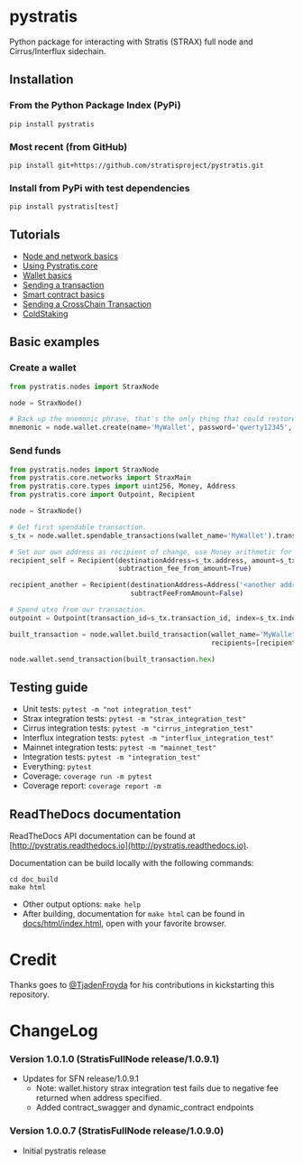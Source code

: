# pystratis
Python package for interacting with Stratis (STRAX) full node and Cirrus/Interflux sidechain.

## Installation
### From the Python Package Index (PyPi)
`pip install pystratis`

### Most recent (from GitHub)
`pip install git+https://github.com/stratisproject/pystratis.git`

### Install from PyPi with test dependencies
`pip install pystratis[test]`

## Tutorials
- [Node and network basics](https://github.com/stratisproject/pyStratis/blob/master/tutorials/NodeAndNetworkBasics.md)
- [Using Pystratis.core](https://github.com/stratisproject/pyStratis/blob/master/tutorials/CoreBasics.md)
- [Wallet basics](https://github.com/stratisproject/pyStratis/blob/master/tutorials/WalletBasics.md)
- [Sending a transaction](https://github.com/stratisproject/pyStratis/blob/master/tutorials/SendingTransaction.md)
- [Smart contract basics](https://github.com/stratisproject/pyStratis/blob/master/tutorials/SmartContracts.md)
- [Sending a CrossChain Transaction](https://github.com/stratisproject/pyStratis/blob/master/tutorials/SendingCrossChainTransaction.md)
- [ColdStaking](https://github.com/stratisproject/pyStratis/blob/master/tutorials/ColdStaking.md)

## Basic examples

### Create a wallet

```python
from pystratis.nodes import StraxNode

node = StraxNode()

# Back up the mnemonic phrase, that's the only thing that could restore your wallet.
mnemonic = node.wallet.create(name='MyWallet', password='qwerty12345', passphrase='')
```

### Send funds

```python
from pystratis.nodes import StraxNode
from pystratis.core.networks import StraxMain
from pystratis.core.types import uint256, Money, Address
from pystratis.core import Outpoint, Recipient

node = StraxNode()

# Get first spendable transaction.
s_tx = node.wallet.spendable_transactions(wallet_name='MyWallet').transactions[0]

# Set our own address as recipient of change, use Money arithmetic for amount calculations.
recipient_self = Recipient(destinationAddress=s_tx.address, amount=s_tx.amount - Money(1.0),
                           subtraction_fee_from_amount=True)

recipient_another = Recipient(destinationAddress=Address('<another address>', network=StraxMain()), amount=Money(1.0),
                              subtractFeeFromAmount=False)

# Spend utxo from our transaction.
outpoint = Outpoint(transaction_id=s_tx.transaction_id, index=s_tx.index)

built_transaction = node.wallet.build_transaction(wallet_name='MyWallet', password='qwerty12345', outpoints=[outpoint],
                                                  recipients=[recipient_self, recipient_another], fee_type='high')

node.wallet.send_transaction(built_transaction.hex)
```

## Testing guide

- Unit tests: `pytest -m "not integration_test"`
- Strax integration tests: `pytest -m "strax_integration_test"`
- Cirrus integration tests: `pytest -m "cirrus_integration_test"`
- Interflux integration tests: `pytest -m "interflux_integration_test"`
- Mainnet integration tests: `pytest -m "mainnet_test"`  
- Integration tests: `pytest -m "integration_test"`
- Everything: `pytest`
- Coverage: `coverage run -m pytest`
- Coverage report: `coverage report -m`

## ReadTheDocs documentation
ReadTheDocs API documentation can be found at [http://pystratis.readthedocs.io](http://pystratis.readthedocs.io).

Documentation can be build locally with the following commands: 
```commandline
cd doc_build
make html 
```
- Other output options: `make help`
- After building, documentation for `make html` can be found in [docs/html/index.html](docs/html/index.html), open with your favorite browser. 

# Credit

Thanks goes to [@TjadenFroyda](https://github.com/tjadenfroyda) for his contributions in kickstarting this repository.

# ChangeLog
### Version 1.0.1.0 (StratisFullNode release/1.0.9.1)
- Updates for SFN release/1.0.9.1
  - Note: wallet.history strax integration test fails due to negative fee returned when address specified.
  - Added contract_swagger and dynamic_contract endpoints
### Version 1.0.0.7 (StratisFullNode release/1.0.9.0)
- Initial pystratis release